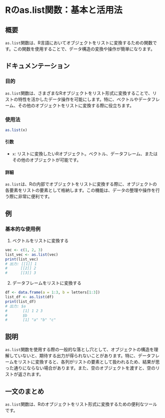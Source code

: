 <!--
Meta Description: # Rのas.list関数：基本と活用法 ## 概要 `as.list`関数は、R言語においてオブジェクトをリストに変換するための関数です。この関数を使用することで、データ構造の変換や操作が簡単になります。 ## ドキュメンテーション ### 目的 `as.list`関数は、さまざまなRオブジェクト...
Meta Keywords: list, 関数は, vec, list_vec, print
-->

# Rのas.list関数：基本と活用法

## 概要
`as.list`関数は、R言語においてオブジェクトをリストに変換するための関数です。この関数を使用することで、データ構造の変換や操作が簡単になります。

## ドキュメンテーション
### 目的
`as.list`関数は、さまざまなRオブジェクトをリスト形式に変換することで、リストの特性を活かしたデータ操作を可能にします。特に、ベクトルやデータフレーム、その他のオブジェクトをリストに変換する際に役立ちます。

### 使用法
```R
as.list(x)
```

#### 引数
- `x`: リストに変換したいRオブジェクト。ベクトル、データフレーム、またはその他のオブジェクトが可能です。

#### 詳細
`as.list`は、Rの内部でオブジェクトをリストに変換する際に、オブジェクトの各要素をリストの要素として格納します。この機能は、データの整理や操作を行う際に非常に便利です。

## 例
### 基本的な使用例
1. ベクトルをリストに変換する
```R
vec <- c(1, 2, 3)
list_vec <- as.list(vec)
print(list_vec)
# 出力: [[1]] 1
#      [[2]] 2
#      [[3]] 3
```

2. データフレームをリストに変換する
```R
df <- data.frame(a = 1:3, b = letters[1:3])
list_df <- as.list(df)
print(list_df)
# 出力: $a
#       [1] 1 2 3
#       $b
#       [1] "a" "b" "c"
```

## 説明
`as.list`関数を使用する際の一般的な落とし穴として、オブジェクトの構造を理解していないと、期待する出力が得られないことがあります。特に、データフレームをリストに変換すると、各列がリストの要素として扱われるため、結果が思った通りにならない場合があります。また、空のオブジェクトを渡すと、空のリストが返されます。

## 一文のまとめ
`as.list`関数は、Rのオブジェクトをリスト形式に変換するための便利なツールです。